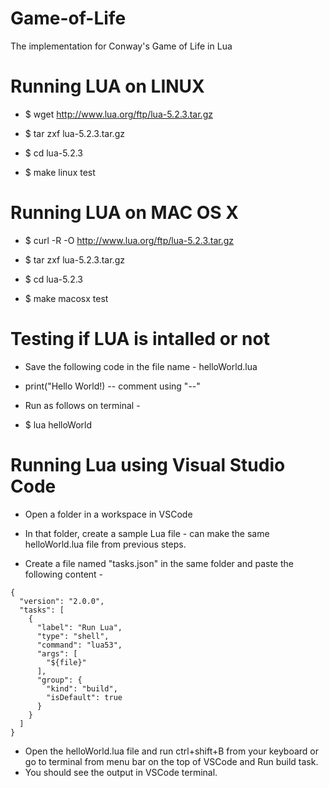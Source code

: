 # Game-of-Life
The implementation for Conway's Game of Life in Lua

# Running LUA on LINUX 
* $ wget http://www.lua.org/ftp/lua-5.2.3.tar.gz

* $ tar zxf lua-5.2.3.tar.gz

* $ cd lua-5.2.3

* $ make linux test


# Running LUA on MAC OS X
* $ curl -R -O http://www.lua.org/ftp/lua-5.2.3.tar.gz

* $ tar zxf lua-5.2.3.tar.gz

* $ cd lua-5.2.3

* $ make macosx test


# Testing if LUA is intalled or not
* Save the following code in the file name - helloWorld.lua

* print("Hello World!) -- comment using "--"


* Run as follows on terminal - 

* $ lua helloWorld

# Running Lua using Visual Studio Code
* Open a folder in a workspace in VSCode

* In that folder, create a sample Lua file - can make the same helloWorld.lua file from previous steps.

* Create a file named "tasks.json" in the same folder and paste the following content - 

```
{
  "version": "2.0.0",
  "tasks": [
    {
      "label": "Run Lua",
      "type": "shell",
      "command": "lua53",
      "args": [
        "${file}"
      ],
      "group": {
        "kind": "build",
        "isDefault": true
      }
    }
  ]
}

```
* Open the helloWorld.lua file and run ctrl+shift+B from your keyboard or go to terminal from menu bar on the top of VSCode and Run build task.
* You should see the output in VSCode terminal.





